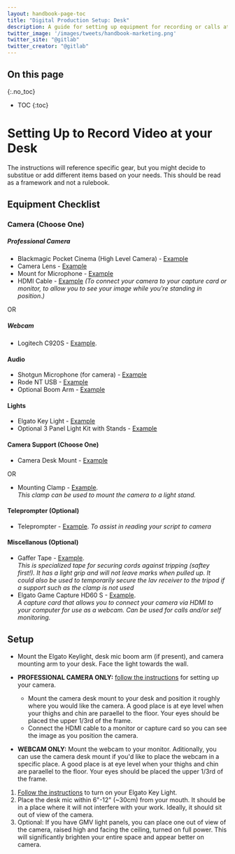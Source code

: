 ```yaml
---
layout: handbook-page-toc
title: "Digital Production Setup: Desk"
description: A guide for setting up equipment for recording or calls at your desk. 
twitter_image: '/images/tweets/handbook-marketing.png'
twitter_site: "@gitlab"
twitter_creator: "@gitlab"
---
```

## On this page
{:.no_toc}

- TOC
{:toc}

# Setting Up to Record Video at your Desk

The instructions will reference specific gear, but you might decide to substitue or add different items based on your needs. This should be read as a framework and not a rulebook.  

## Equipment Checklist

### Camera (Choose One)

##### Professional Camera

- Blackmagic Pocket Cinema (High Level Camera) - [Example](https://www.bhphotovideo.com/c/product/1560510-REG/blackmagic_design_pocket_cinema_camera_4k.html)
- Camera Lens - [Example](https://www.bhphotovideo.com/c/product/1540746-REG/olympus_v314090bu000_m_zuiko_digital_ed_12_45mm.html)
- Mount for Microphone - [Example](https://docs.google.com/spreadsheets/d/1rKwZwP7hvYSqm3BL4wPmVNDQtYkXPSX3SfUElBIhX38/edit#gid=1367060180)
- HDMI Cable - [Example](https://www.bhphotovideo.com/c/product/751037-REG/Pearstone_hda_115_Standard_Series_HDMI_to.html) _(To connect your camera to your capture card or monitor, to allow you to see your image while you're standing in position.)_


OR

##### Webcam

- Logitech C920S - [Example](https://www.amazon.com/Logitech-Webcam-Calling-Recording-Stereo/dp/B08DRQ66WP/ref=sr_1_3?dchild=1&keywords=logitech+c920&qid=1605047326&sr=8-3).  

#### Audio
- Shotgun Microphone (for camera) - [Example](https://www.bhphotovideo.com/c/product/1183909-REG/rode_videomicro_compact_on_camera.html?sts=pi&pim=Y)
- Rode NT USB - [Example](https://www.bhphotovideo.com/c/product/1540109-REG/rode_nt_usb_mini_usb_microphone.html)
- Optional Boom Arm - [Example](https://www.bhphotovideo.com/c/product/484972-REG/Rode_PSA1_PSA_1_Studio_Boom_Arm.html)
#### Lights
- Elgato Key Light - [Example](https://www.amazon.com/Elgato-Key-Light-Professional-App-Enabled/dp/B07L755X9G)
- Optional 3 Panel Light Kit with Stands - [Example](https://www.bhphotovideo.com/c/product/1492249-REG/gvm_800d_rgb_3l_800d_rgb_led_video_studio.html)
#### Camera Support (Choose One)
- Camera Desk Mount - [Example](https://www.corsair.com/us/en/Categories/Products/Elgato-Gaming/Multi-Mount/Master-Mount-L/p/10AAB9901#)

OR

- Mounting Clamp - [Example](https://www.bhphotovideo.com/c/product/1422139-REG/smallrig_2164_multi_functional_crab_shaped_clamp.html).  
_This clamp can be used to mount the camera to a light stand._ 

#### Teleprompter (Optional)
- Teleprompter - [Example](https://www.amazon.com/Glide-Gear-TMP100-Adjustable-Teleprompter/dp/B019AJOLEM). 
_To assist in reading your script to camera_   

#### Miscellanous (Optional)

- Gaffer Tape - [Example](https://www.bhphotovideo.com/c/product/812203-REG/General_Brand_001UPCG255MBLA_General_Brands_Pro_Gaffer_s.html).     
_This is specialized tape for securing cords against tripping (saftey first!). It has a light grip and will not leave marks when pulled up. It could also be used to temporarily secure the lav receiver to the tripod if a support such as the clamp is not used_
- Elgato Game Capture HD60 S - [Example](https://www.amazon.com/Elgato-Standalone-Recording-Zero-Lag-Passthrough/dp/B07XB6VNLJ/ref=sr_1_1_sspa?dchild=1&keywords=hd60%2Bs%2B&qid=1605213537&s=electronics&sr=1-1-spons&spLa=ZW5jcnlwdGVkUXVhbGlmaWVyPUEyTkFYRlBIWVExNkxJJmVuY3J5cHRlZElkPUEwMjUxNTc0MllDVUZSSDk4T0tWWSZlbmNyeXB0ZWRBZElkPUEwNDk5MDMwN1c1QkJYQ0FGWDhQJndpZGdldE5hbWU9c3BfYXRmJmFjdGlvbj1jbGlja1JlZGlyZWN0JmRvTm90TG9nQ2xpY2s9dHJ1ZQ&th=1).  
_A capture card that allows you to connect your camera via HDMI to your computer for use as a webcam. Can be used for calls and/or self monitoring._  

## Setup

* Mount the Elgato Keylight, desk mic boom arm (if present), and camera mounting arm to your desk. Face the light towards the wall. 

- **PROFESSIONAL CAMERA ONLY:** [follow the instructions](https://about.gitlab.com/handbook/marketing/brand-and-product-marketing/content/digital-production/digital-production-equipment-list/black-magic-pocket-cinema-camera/) for setting up your camera. 
     - Mount the camera desk mount to your desk and position it roughly where you would like the camera. A good place is at eye level when your thighs and chin are paraellel to the floor. Your eyes should be placed the upper 1/3rd of the frame. 
     - Connect the HDMI cable to a monitor or capture card so you can see the image as you position the camera. 

- **WEBCAM ONLY:** Mount the webcam to your monitor. Aditionally, you can use the camera desk mount if you'd like to place the webcam in a specific place. A good place is at eye level when your thighs and chin are paraellel to the floor. Your eyes should be placed the upper 1/3rd of the frame. 
1. [Follow the instructions](https://about.gitlab.com/handbook/marketing/brand-and-product-marketing/content/digital-production/digital-production-equipment-list/black-magic-pocket-cinema-camera/) to turn on your Elgato Key Light. 
1. Place the desk mic within 6"-12" (~30cm) from your mouth. It should be in a place where it will not interfere with your work. Ideally, it should sit out of view of the camera. 
1. Optional: If you have GMV light panels, you can place one out of view of the camera, raised high and facing the ceiling, turned on full power. This will significantly brighten your entire space and appear better on camera. 